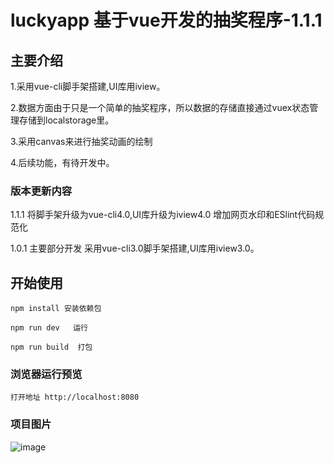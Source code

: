 # luckyapp 基于vue开发的抽奖程序-1.1.1

## 主要介绍

1.采用vue-cli脚手架搭建,UI库用iview。

2.数据方面由于只是一个简单的抽奖程序，所以数据的存储直接通过vuex状态管理存储到localstorage里。

3.采用canvas来进行抽奖动画的绘制

4.后续功能，有待开发中。

### 版本更新内容

1.1.1 将脚手架升级为vue-cli4.0,UI库升级为iview4.0 增加网页水印和ESlint代码规范化

1.0.1 主要部分开发 采用vue-cli3.0脚手架搭建,UI库用iview3.0。


## 开始使用

```
npm install 安装依赖包
```

```
npm run dev   运行
```

```
npm run build  打包
```

### 浏览器运行预览

    打开地址 http://localhost:8080

### 项目图片

![image](https://s2.ax1x.com/2019/08/14/miYP5n.png)